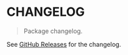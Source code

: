 # CHANGELOG

> Package changelog.

See [GitHub Releases](https://github.com/stdlib-js/assert-is-duration-string/releases) for the changelog.